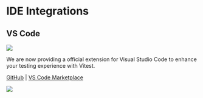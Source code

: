# IDE Integrations

## VS Code

<p text-center>
<img src="https://raw.githubusercontent.com/vitest-dev/vscode/main/img/cover.png" w-80>
</p>

We are now providing a official extension for Visual Studio Code to enhance your testing experience with Vitest.

[GitHub](https://github.com/vitest-dev/vscode) | [VS Code Marketplace](https://marketplace.visualstudio.com/items?itemName=ZixuanChen.vitest-explorer)

![](https://i.ibb.co/bJCbCf2/202203292020.gif)
